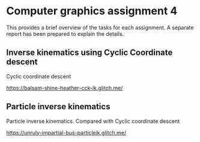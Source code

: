 # Computer graphics assignment 4


This provides a brief overview of the tasks for each assignment. A separate report has been prepared to explain the details.

## Inverse kinematics using Cyclic Coordinate descent

  Cyclic coordinate descent

  https://balsam-shine-heather-cck-ik.glitch.me/

## Particle inverse kinematics

  Particle inverse kinematics. Compared with Cyclic coordinate descent

  https://unruly-impartial-bus-particleik.glitch.me/


